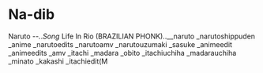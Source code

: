 # Na-dib
Naruto --_._._Song_ Life In Rio (BRAZILIAN PHONK)_._.__naruto _narutoshippuden _anime _narutoedits _narutoamv _narutouzumaki _sasuke _animeedit _animeedits _amv _itachi _madara _obito _itachiuchiha _madarauchiha _minato _kakashi _itachiedit(M
